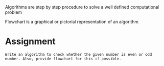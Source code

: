 Algorithms are step by step procedure to solve a well defined computational problem

Flowchart is a graphical or pictorial representation of an algorithm.

# Assignment
    Write an algorithm to check whether the given number is even or odd number. Also, provide flowchart for this if possible.